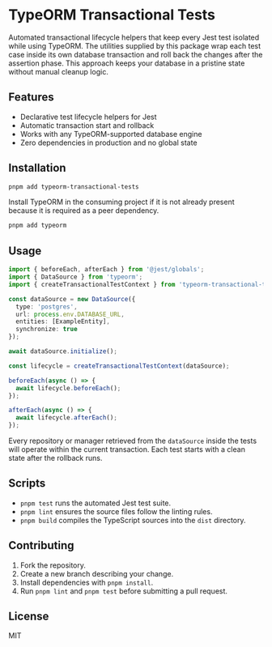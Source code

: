 # TypeORM Transactional Tests

Automated transactional lifecycle helpers that keep every Jest test isolated while using TypeORM. The utilities supplied by this package wrap each test case inside its own database transaction and roll back the changes after the assertion phase. This approach keeps your database in a pristine state without manual cleanup logic.

## Features

- Declarative test lifecycle helpers for Jest
- Automatic transaction start and rollback
- Works with any TypeORM-supported database engine
- Zero dependencies in production and no global state

## Installation

```bash
pnpm add typeorm-transactional-tests
```

Install TypeORM in the consuming project if it is not already present because it is required as a peer dependency.

```bash
pnpm add typeorm
```

## Usage

```typescript
import { beforeEach, afterEach } from '@jest/globals';
import { DataSource } from 'typeorm';
import { createTransactionalTestContext } from 'typeorm-transactional-tests';

const dataSource = new DataSource({
  type: 'postgres',
  url: process.env.DATABASE_URL,
  entities: [ExampleEntity],
  synchronize: true
});

await dataSource.initialize();

const lifecycle = createTransactionalTestContext(dataSource);

beforeEach(async () => {
  await lifecycle.beforeEach();
});

afterEach(async () => {
  await lifecycle.afterEach();
});
```

Every repository or manager retrieved from the `dataSource` inside the tests will operate within the current transaction. Each test starts with a clean state after the rollback runs.

## Scripts

- `pnpm test` runs the automated Jest test suite.
- `pnpm lint` ensures the source files follow the linting rules.
- `pnpm build` compiles the TypeScript sources into the `dist` directory.

## Contributing

1. Fork the repository.
2. Create a new branch describing your change.
3. Install dependencies with `pnpm install`.
4. Run `pnpm lint` and `pnpm test` before submitting a pull request.

## License

MIT
